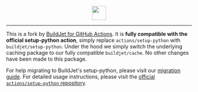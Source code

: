 <div align="center">
    <img src="https://buildjet.com/buildjet-for-github-actions-logo2.svg" height="38">
</div>

---

This is a fork by [BuildJet for GitHub Actions](https://buildjet.com/for-github-actions).
It is **fully compatible with the official setup-python action**, simply replace `actions/setup-python` with `buildjet/setup-python`.
Under the hood we simply switch the underlying caching package to our fully compatible `buildjet/cache`. No other changes have been made to this package.

For help migrating to BuildJet's setup-python, please visit our [migration guide](https://buildjet.com/for-github-actions/docs/guides/migrating-to-buildjet-cache).
For detailed usage instructions, please visit the [official `actions/setup-python` repository](https://github.com/actions/setup-python).
